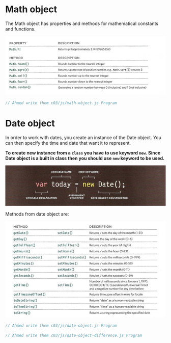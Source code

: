 # Math object

The Math object has properties and methods
for mathematical constants and functions.

![math object](./math_object.png)

```js
// Ahmed write them c03/js/math-object.js Program
```

# Date object

In order to work with dates, you create an instance of the Date object. You can then specify the time and date that want it to represent.

**To create new instance from a `class` you have to use keyword `new`. Since Date object is a built in class then you should use `new` keyword to be used.**

![date object](./date_class.png)

Methods from date object are:

![date methods](./date_methods.png)

```js
// Ahmed write them c03/js/date-object.js Program
```

```js
// Ahmed write them c03/js/date-object-difference.js Program
```
